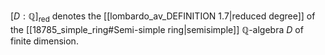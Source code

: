$[D:\mathbb{Q}]_{\text{red}}$ denotes the [[lombardo_av_DEFINITION 1.7|reduced degree]] of the [[18785_simple_ring#Semi-simple ring|semisimple]] $\mathbb{Q}$-algebra $D$ of finite dimension.